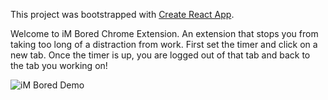 This project was bootstrapped with [Create React App](https://github.com/facebook/create-react-app).

Welcome to iM Bored Chrome Extension. An extension that stops you from taking too long of a distraction from work. 
 First set the timer and click on a new tab. Once the timer is up, you are logged out of that tab and back to the tab you working on! 
 
 ![iM Bored Demo](https://media.giphy.com/media/QXCsZcoaSOoXOxacxe/giphy.gif)
